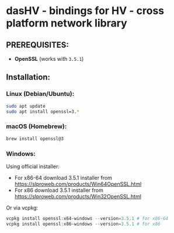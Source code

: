 # dasHV - bindings for HV - cross platform network library

## PREREQUISITES:
- **OpenSSL** (works with `3.5.1`)

## Installation:

### Linux (Debian/Ubuntu):
```bash
sudo apt update
sudo apt install openssl=3.*
```

### macOS (Homebrew):
```bash
brew install openssl@3
```

### Windows:
Using official installer:
- For x86-64 download 3.5.1 installer from https://slproweb.com/products/Win64OpenSSL.html
- For x86 download 3.5.1 installer from https://slproweb.com/products/Win32OpenSSL.html

Or via vcpkg:
```powershell
vcpkg install openssl:x64-windows --version=3.5.1 # for x86-64
vcpkg install openssl:x86-windows --version=3.5.1 # for x86
```
